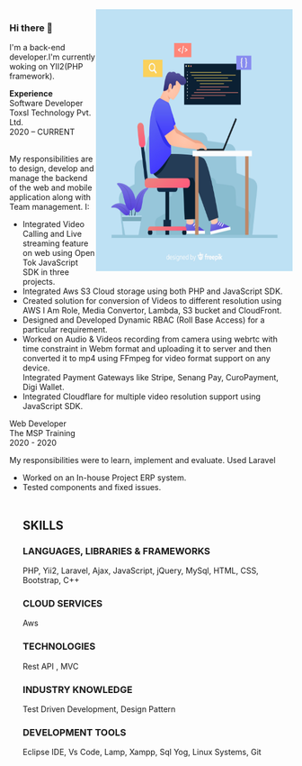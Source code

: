 
<img align="right"  src="https://github.com/suraj776/suraj776/blob/master/2842579.jpg"  height="465px" width="350px">

### Hi there 👋

<p>I'm a back-end developer.I'm currently woking on YII2(PHP framework).</p>
<strong>Experience</strong><br/>
Software Developer<br/>
Toxsl Technology Pvt. Ltd.<br/>
2020 – CURRENT<br/>
<br>
<p>My responsibilities are to design, develop and manage the backend of the web and mobile application along with Team management. I:</p>
<ul>
<li>	Integrated Video Calling and Live streaming feature on web using Open Tok JavaScript SDK in three projects.</li>
<li>	Integrated Aws S3 Cloud storage using both PHP and JavaScript SDK.</li>
<li>	Created solution for conversion of Videos to different resolution using AWS I Am Role, Media Convertor, Lambda, S3 bucket and CloudFront.</li>
<li>	Designed and Developed Dynamic RBAC (Roll Base Access) for a particular requirement.</li>
<li>	Worked on Audio & Videos recording from camera using webrtc with time constraint in Webm format and uploading it to server and then converted it to mp4 using FFmpeg for video format support on any device. </li>
</li>Integrated Payment Gateways like Stripe, Senang Pay, CuroPayment, Digi Wallet.</li>
<li>	Integrated Cloudflare for multiple video resolution support using JavaScript SDK.</li>

</ul>

Web Developer<br/>
The MSP Training<br/>
2020 - 2020<br/>
<p>My responsibilities were to learn, implement and evaluate. Used Laravel<p/>
<ul>
<li>	Worked on an In-house Project ERP system.</li>
<li>	Tested components and fixed issues.</li>
</u><br/>

<h2>SKILLS</h2>

<h3>LANGUAGES, LIBRARIES & FRAMEWORKS   </h3>               
    PHP, Yii2,	Laravel, Ajax, JavaScript, jQuery, MySql,	HTML, CSS, Bootstrap,	C++
	
<h3> CLOUD SERVICES </h3>
    Aws
<h3> TECHNOLOGIES</h3>
    Rest API ,	MVC                               		
 <h3> INDUSTRY KNOWLEDGE</h3>
    Test Driven Development, Design Pattern		
<h3>DEVELOPMENT TOOLS</h3>
Eclipse IDE, Vs Code, Lamp, Xampp, Sql Yog,	Linux Systems, Git	
